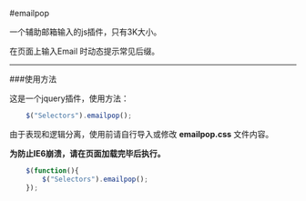 #emailpop

一个辅助邮箱输入的js插件，只有3K大小。

在页面上输入Email 时动态提示常见后缀。

------------------------------------------

###使用方法

这是一个jquery插件，使用方法：

```js
	$("Selectors").emailpop();
```

由于表现和逻辑分离，使用前请自行导入或修改 **emailpop.css** 文件内容。

**为防止IE6崩溃，请在页面加载完毕后执行。**

```js
	$(function(){
		$("Selectors").emailpop();
	});
```